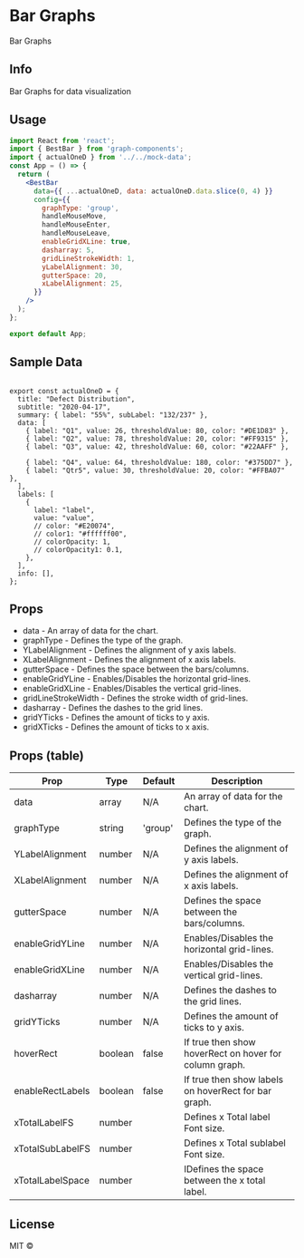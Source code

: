 # Bar Graphs

Bar Graphs

## Info

Bar Graphs for data visualization

## Usage

```jsx
import React from 'react';
import { BestBar } from 'graph-components';
import { actualOneD } from '../../mock-data';
const App = () => {
  return (
    <BestBar
      data={{ ...actualOneD, data: actualOneD.data.slice(0, 4) }}
      config={{
        graphType: 'group',
        handleMouseMove,
        handleMouseEnter,
        handleMouseLeave,
        enableGridXLine: true,
        dasharray: 5,
        gridLineStrokeWidth: 1,
        yLabelAlignment: 30,
        gutterSpace: 20,
        xLabelAlignment: 25,
      }}
    />
  );
};

export default App;
```

## Sample Data

```Jsx

export const actualOneD = {
  title: "Defect Distribution",
  subtitle: "2020-04-17",
  summary: { label: "55%", subLabel: "132/237" },
  data: [
    { label: "Q1", value: 26, thresholdValue: 80, color: "#DE1D83" },
    { label: "Q2", value: 78, thresholdValue: 20, color: "#FF9315" },
    { label: "Q3", value: 42, thresholdValue: 60, color: "#22AAFF" },

    { label: "Q4", value: 64, thresholdValue: 180, color: "#375DD7" },
    { label: "Qtr5", value: 30, thresholdValue: 20, color: "#FFBA07" },
  ],
  labels: [
    {
      label: "label",
      value: "value",
      // color: "#E20074",
      // color1: "#ffffff00",
      // colorOpacity: 1,
      // colorOpacity1: 0.1,
    },
  ],
  info: [],
};

```

## Props

- data - An array of data for the chart.
- graphType - Defines the type of the graph.
- YLabelAlignment - Defines the alignment of y axis labels.
- XLabelAlignment - Defines the alignment of x axis labels.
- gutterSpace - Defines the space between the bars/columns.
- enableGridYLine - Enables/Disables the horizontal grid-lines.
- enableGridXLine - Enables/Disables the vertical grid-lines.
- gridLineStrokeWidth - Defines the stroke width of grid-lines.
- dasharray - Defines the dashes to the grid lines.
- gridYTicks - Defines the amount of ticks to y axis.
- gridXTicks - Defines the amount of ticks to x axis.

## Props (table)

| Prop             | Type    | Default | Description                                            |
| ---------------- | ------- | ------- | ------------------------------------------------------ |
| data             | array   | N/A     | An array of data for the chart.                        |
| graphType        | string  | 'group' | Defines the type of the graph.                         |
| YLabelAlignment  | number  | N/A     | Defines the alignment of y axis labels.                |
| XLabelAlignment  | number  | N/A     | Defines the alignment of x axis labels.                |
| gutterSpace      | number  | N/A     | Defines the space between the bars/columns.            |
| enableGridYLine  | number  | N/A     | Enables/Disables the horizontal grid-lines.            |
| enableGridXLine  | number  | N/A     | Enables/Disables the vertical grid-lines.              |
| dasharray        | number  | N/A     | Defines the dashes to the grid lines.                  |
| gridYTicks       | number  | N/A     | Defines the amount of ticks to y axis.                 |
| hoverRect        | boolean | false   | If true then show hoverRect on hover for column graph. |
| enableRectLabels | boolean | false   | If true then show labels on hoverRect for bar graph.   |
| xTotalLabelFS    | number  |         | Defines x Total label Font size.                       |
| xTotalSubLabelFS | number  |         | Defines x Total sublabel Font size.                    |
| xTotalLabelSpace | number  |         | IDefines the space between the x total label.          |

## License

MIT © [](https://github.com/)
